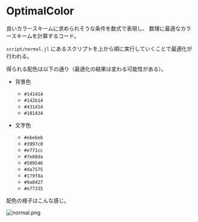 # OptimalColor

良いカラースキームに求められそうな条件を数式で表現し、
数理に最適なカラースキームを計算するコード。

`script/normal.jl` にあるスクリプトを上から順に実行していくことで最適化が行われる。

得られる配色は以下の通り（最適化の結果は変わる可能性がある）。

- 背景色
  - `#141414`
  - `#142b14`
  - `#431414`
  - `#181434`

- 文字色
  - `#ebebeb`
  - `#3997c0`
  - `#e771cc`
  - `#7e88da`
  - `#509546`
  - `#da7575`
  - `#179f8a`
  - `#9a8427`
  - `#e77335`

配色の様子はこんな感じ。

![normal.png](https://user-images.githubusercontent.com/48883418/162579902-f75cb291-8eb5-4e18-955a-8f44f6757337.png)
